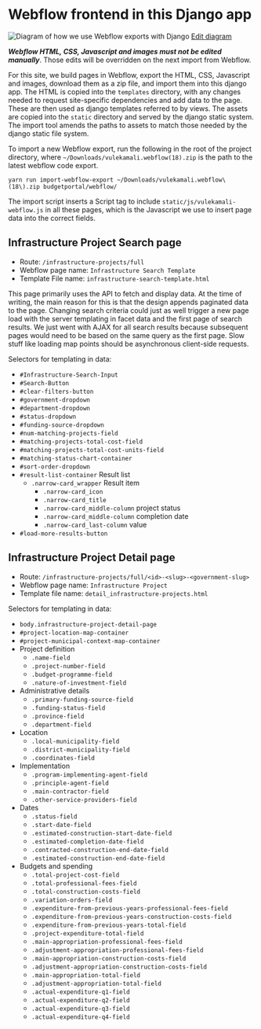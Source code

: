 Webflow frontend in this Django app
====================

![Diagram of how we use Webflow exports with Django](https://docs.google.com/drawings/d/e/2PACX-1vStj7WS2XgSqr_TNU0tr9rHj--b8p8tPicugHmJNn8SRSHKNkVPucR68Ck7YzsOiVOhNALIVDpq907z/pub?w=954&h=482)
[Edit diagram](https://docs.google.com/drawings/d/1OPS4Jm_DSLhUqwZesImuGfOH5Gd3cjfBTKUns1DozLY/edit)

***Webflow HTML, CSS, Javascript and images must not be edited manually***. Those
edits will be overridden on the next import from Webflow.

For this site, we build pages in Webflow, export the HTML, CSS, Javascript and
images, download them as a zip file, and import them into this django app.
The HTML is copied into the `templates` directory, with any changes needed to
request site-specific dependencies and add data to the page. These are then used
as django templates referred to by views. The assets are copied into the `static`
directory and served by the django static system. The import tool amends the
paths to assets to match those needed by the django static file system.

To import a new Webflow export, run the following in the root of the project
directory, where `~/Downloads/vulekamali.webflow(18).zip` is the path to the
latest webflow code export.

```
yarn run import-webflow-export ~/Downloads/vulekamali.webflow\(18\).zip budgetportal/webflow/
```

The import script inserts a Script tag to include `static/js/vulekamali-webflow.js`
in all these pages, which is the Javascript we use to insert page data into
the correct fields.


Infrastructure Project Search page
----------------------------------

- Route: `/infrastructure-projects/full`
- Webflow page name: `Infrastructure Search Template`
- Template File name: `infrastructure-search-template.html`

This page primarily uses the API to fetch and display data.
At the time of writing, the main reason for this is that the design appends
paginated data to the page. Changing search criteria could just as well
trigger a new page load with the server templating in facet data and the first
page of search results. We just went with AJAX for all search results because
subsequent pages would need to be based on the same query as the first page.
Slow stuff like loading map points should be asynchronous client-side requests.

Selectors for templating in data:

- `#Infrastructure-Search-Input`
- `#Search-Button`
- `#clear-filters-button`
- `#government-dropdown`
- `#department-dropdown`
- `#status-dropdown`
- `#funding-source-dropdown`
- `#num-matching-projects-field`
- `#matching-projects-total-cost-field`
- `#matching-projects-total-cost-units-field`
- `#matching-status-chart-container`
- `#sort-order-dropdown`
- `#result-list-container` Result list
  - `.narrow-card_wrapper` Result item
    - `.narrow-card_icon`
    - `.narrow-card_title`
    - `.narrow-card_middle-column` project status
    - `.narrow-card_middle-column` completion date
    - `.narrow-card_last-column` value
- `#load-more-results-button`


Infrastructure Project Detail page
----------------------------------

- Route: `/infrastructure-projects/full/<id>-<slug>-<government-slug>`
- Webflow page name: `Infrastructure Project`
- Template file name: `detail_infrastructure-projects.html`

Selectors for templating in data:

- `body.infrastructure-project-detail-page`
- `#project-location-map-container`
- `#project-municipal-context-map-container`
- Project definition
  - `.name-field`
  - `.project-number-field`
  - `.budget-programme-field`
  - `.nature-of-investment-field`
- Administrative details
  - `.primary-funding-source-field`
  - `.funding-status-field`
  - `.province-field`
  - `.department-field`
- Location
  - `.local-municipality-field`
  - `.district-municipality-field`
  - `.coordinates-field`
- Implementation
  - `.program-implementing-agent-field`
  - `.principle-agent-field`
  - `.main-contractor-field`
  - `.other-service-providers-field`
- Dates
  - `.status-field`
  - `.start-date-field`
  - `.estimated-construction-start-date-field`
  - `.estimated-completion-date-field`
  - `.contracted-construction-end-date-field`
  - `.estimated-construction-end-date-field`
- Budgets and spending
  - `.total-project-cost-field`
  - `.total-professional-fees-field`
  - `.total-construction-costs-field`
  - `.variation-orders-field`
  - `.expenditure-from-previous-years-professional-fees-field`
  - `.expenditure-from-previous-years-construction-costs-field`
  - `.expenditure-from-previous-years-total-field`
  - `.project-expenditure-total-field`
  - `.main-appropriation-professional-fees-field`
  - `.adjustment-appropriation-professional-fees-field`
  - `.main-appropriation-construction-costs-field`
  - `.adjustment-appropriation-construction-costs-field`
  - `.main-appropriation-total-field`
  - `.adjustment-appropriation-total-field`
  - `.actual-expenditure-q1-field`
  - `.actual-expenditure-q2-field`
  - `.actual-expenditure-q3-field`
  - `.actual-expenditure-q4-field`